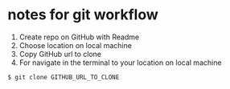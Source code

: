 # notes for git workflow

1. Create repo on GitHub with Readme
2. Choose location on local machine
3. Copy GitHub url to clone
4. For navigate in the terminal to your location on local machine 

`$ git clone GITHUB_URL_TO_CLONE`